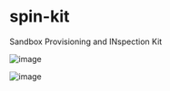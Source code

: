 # spin-kit
Sandbox Provisioning and INspection Kit

![image](https://github.com/user-attachments/assets/2313d92d-41e9-46c1-a350-06d8f5be430a)

![image](https://github.com/user-attachments/assets/db0e27df-00f8-48ce-811d-a310eb9ca306)
